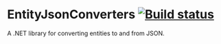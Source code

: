 EntityJsonConverters [![Build status](https://ci.appveyor.com/api/projects/status/qls3x3t3tv7i54mp/branch/master?svg=true)](https://ci.appveyor.com/project/enty-tea/entityjsonconverters/branch/master)
=============

A .NET library for converting entities to and from JSON.
